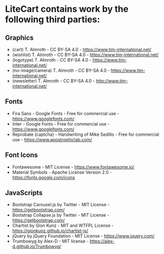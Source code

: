 # LiteCart contains work by the following third parties:

## Graphics

* (cart) T. Almroth - CC BY-SA 4.0 - https://www.tim-international.net/
* (wishlist) T. Almroth - CC BY-SA 4.0 - https://www.tim-international.net/
* (logotype) T. Almroth - CC BY-SA 4.0 - https://www.tim-international.net/
* (no-image/camera) T. Almroth - CC BY-SA 4.0 - https://www.tim-international.net/
* (newsletter) T. Almroth - CC BY-SA 4.0 - http://www.tim-international.net/

## Fonts

* Fira Sans - Google Fonts - Free for commercial use - https://www.googlefonts.com/
* Inter - Google Fonts - Free for commercial use - https://www.googlefonts.com/
* Reprobate (captcha) - Handwriting of Mike Sedillo - Free for commercial use - https://www.apostrophiclab.com/

## Font Icons

* Fontawesome - MIT License - https://www.fontawesome.io/
* Material Symbols - Apache License Version 2.0 - https://fonts.google.com/icons

## JavaScripts

* Bootstrap Carousel.js by Twitter - MIT License - https://getbootstrap.com/
* Bootstrap Collapse.js by Twitter - MIT License - https://getbootstrap.com/
* Chartist by Gion Kunz - MIT and WTFPL License - https://gionkunz.github.io/chartist-js/
* jQuery by jQuery Foundation - MIT License - https://www.jquery.com/
* Trumbowyg by Alex-D - MIT license - https://alex-d.github.io/Trumbowyg/
